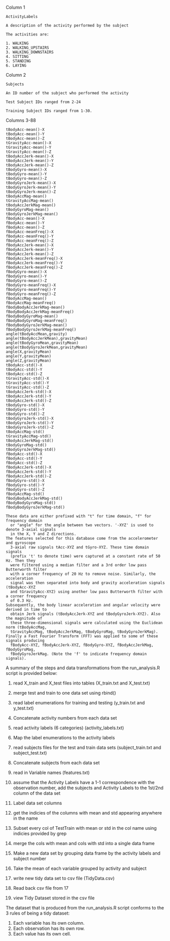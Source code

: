 
Column 1

	ActivityLabels
	
	A description of the activity performed by the subject
	
	The activities are:
	
	1. WALKING
	2. WALKING_UPSTAIRS
	3. WALKING_DOWNSTAIRS
	4. SITTING
	5. STANDING
	6. LAYING	

Column 2

	Subjects
	
	An ID number of the subject who performed the activity
	
	Test Subject IDs ranged from 2-24
	
	Training Subject IDs ranged from 1-30.

Columns 3-88
  
	tBodyAcc-mean()-X
	tBodyAcc-mean()-Y
	tBodyAcc-mean()-Z
	tGravityAcc-mean()-X
	tGravityAcc-mean()-Y
	tGravityAcc-mean()-Z
	tBodyAccJerk-mean()-X
	tBodyAccJerk-mean()-Y
	tBodyAccJerk-mean()-Z
	tBodyGyro-mean()-X
	tBodyGyro-mean()-Y
	tBodyGyro-mean()-Z
	tBodyGyroJerk-mean()-X
	tBodyGyroJerk-mean()-Y
	tBodyGyroJerk-mean()-Z
	tBodyAccMag-mean()
	tGravityAccMag-mean()
	tBodyAccJerkMag-mean()
	tBodyGyroMag-mean()
	tBodyGyroJerkMag-mean()
	fBodyAcc-mean()-X
	fBodyAcc-mean()-Y
	fBodyAcc-mean()-Z
	fBodyAcc-meanFreq()-X
	fBodyAcc-meanFreq()-Y
	fBodyAcc-meanFreq()-Z
	fBodyAccJerk-mean()-X
	fBodyAccJerk-mean()-Y
	fBodyAccJerk-mean()-Z
	fBodyAccJerk-meanFreq()-X
	fBodyAccJerk-meanFreq()-Y
	fBodyAccJerk-meanFreq()-Z
	fBodyGyro-mean()-X
	fBodyGyro-mean()-Y
	fBodyGyro-mean()-Z
	fBodyGyro-meanFreq()-X
	fBodyGyro-meanFreq()-Y
	fBodyGyro-meanFreq()-Z
	fBodyAccMag-mean()
	fBodyAccMag-meanFreq()
	fBodyBodyAccJerkMag-mean()
	fBodyBodyAccJerkMag-meanFreq()
	fBodyBodyGyroMag-mean()
	fBodyBodyGyroMag-meanFreq()
	fBodyBodyGyroJerkMag-mean()
	fBodyBodyGyroJerkMag-meanFreq()
	angle(tBodyAccMean,gravity)
	angle(tBodyAccJerkMean),gravityMean)
	angle(tBodyGyroMean,gravityMean)
	angle(tBodyGyroJerkMean,gravityMean)
	angle(X,gravityMean)
	angle(Y,gravityMean)
	angle(Z,gravityMean)
	tBodyAcc-std()-X
	tBodyAcc-std()-Y
	tBodyAcc-std()-Z
	tGravityAcc-std()-X
	tGravityAcc-std()-Y
	tGravityAcc-std()-Z
	tBodyAccJerk-std()-X
	tBodyAccJerk-std()-Y
	tBodyAccJerk-std()-Z
	tBodyGyro-std()-X
	tBodyGyro-std()-Y
	tBodyGyro-std()-Z
	tBodyGyroJerk-std()-X
	tBodyGyroJerk-std()-Y
	tBodyGyroJerk-std()-Z
	tBodyAccMag-std()
	tGravityAccMag-std()
	tBodyAccJerkMag-std()
	tBodyGyroMag-std()
	tBodyGyroJerkMag-std()
	fBodyAcc-std()-X
	fBodyAcc-std()-Y
	fBodyAcc-std()-Z
	fBodyAccJerk-std()-X
	fBodyAccJerk-std()-Y
	fBodyAccJerk-std()-Z
	fBodyGyro-std()-X
	fBodyGyro-std()-Y
	fBodyGyro-std()-Z
	fBodyAccMag-std()
	fBodyBodyAccJerkMag-std()
	fBodyBodyGyroMag-std()
	fBodyBodyGyroJerkMag-std()

	These data are either prefixed with "t" for time domain, "f" for frequency domain
	  or "angle" for the angle between two vectors. '-XYZ' is used to denote 3-axial signals
	  in the X, Y and Z directions.
	The features selected for this database come from the accelerometer and gyroscope
	  3-axial raw signals tAcc-XYZ and tGyro-XYZ. These time domain signals
	  (prefix 't' to denote time) were captured at a constant rate of 50 Hz. Then they
	  were filtered using a median filter and a 3rd order low pass Butterworth filter
	  with a corner frequency of 20 Hz to remove noise. Similarly, the acceleration
	  signal was then separated into body and gravity acceleration signals (tBodyAcc-XYZ
	  and tGravityAcc-XYZ) using another low pass Butterworth filter with a corner frequency
	  of 0.3 Hz. 
	Subsequently, the body linear acceleration and angular velocity were derived in time to
	  obtain Jerk signals (tBodyAccJerk-XYZ and tBodyGyroJerk-XYZ). Also the magnitude of
	  these three-dimensional signals were calculated using the Euclidean norm (tBodyAccMag,
	  tGravityAccMag, tBodyAccJerkMag, tBodyGyroMag, tBodyGyroJerkMag). 
	Finally a Fast Fourier Transform (FFT) was applied to some of these signals producing
	  fBodyAcc-XYZ, fBodyAccJerk-XYZ, fBodyGyro-XYZ, fBodyAccJerkMag, fBodyGyroMag,
	  fBodyGyroJerkMag. (Note the 'f' to indicate frequency domain signals). 

A summary of the steps and data transformations from the run_analysis.R script is provided below:

1. read X_train and X_test files into tables
	(X_train.txt and X_test.txt)

2. merge test and train to one data set using rbind()
	
3. read label enumerations for training and testing
	(y_train.txt and y_test.txt)

4. Concatenate activity numbers from each data set

5. read activity labels (6 categories)
	(activity_labels.txt)

6. Map the label enumerations to the activity labels

7. read subjects files for the test and train data sets
	(subject_train.txt and subject_test.txt)

8. Concatenate subjects from each data set

9. read in Variable names
	(features.txt)

10. assume that the Activity Labels have a 1-1 correspondence with the observation number,
	add the subjects and Activity Labels to the 1st/2nd column of the data set

11. Label data set columns

12. get the indicies of the columns with mean and std appearing anywhere in the name

13. Subset every col of TestTrain with mean or std in the col name using indicies provided by grep

14. merge the cols with mean and cols with std into a single data frame

15. Make a new data set by grouping data frame by the activity labels and subject number

16. Take the mean of each variable grouped by activity and subject

17. write new tidy data set to csv file (TidyData.csv)

18. Read back csv file from 17

19. view Tidy Dataset stored in the csv file

The dataset that is produced from the run_analysis.R script conforms to the 3 rules of being a tidy dataset:
1. Each variable has its own column.
2. Each observation has its own row.
3. Each value has its own cell.

